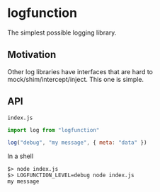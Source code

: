 # logfunction

The simplest possible logging library.

## Motivation

Other log libraries have interfaces that are hard to mock/shim/intercept/inject. This one is simple.

## API

`index.js`

```javascript
import log from "logfunction"

log("debug", "my message", { meta: "data" })
```

In a shell

```
$> node index.js 
$> LOGFUNCTION_LEVEL=debug node index.js
my message
```

